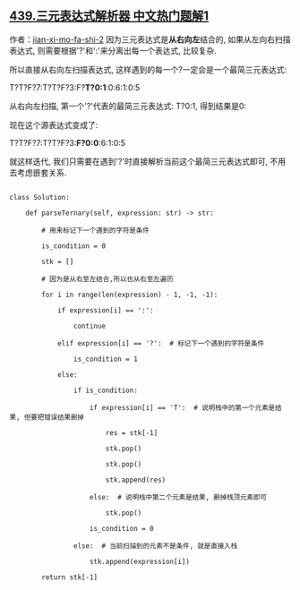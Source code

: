 ## [439.三元表达式解析器 中文热门题解1](https://leetcode.cn/problems/ternary-expression-parser/solutions/100000/python-fei-chang-jian-dan-qing-xi-de-fei-di-gui-on)

作者：[jian-xi-mo-fa-shi-2](https://leetcode.cn/u/jian-xi-mo-fa-shi-2)
因为三元表达式是**从右向左**结合的, 如果从左向右扫描表达式, 则需要根据'?'和':'来分离出每一个表达式, 比较复杂.

所以直接从右向左扫描表达式, 这样遇到的每一个?一定会是一个最简三元表达式:

T?T?F?7:T?T?F?3:F?****T?0:1****:0:6:1:0:5

从右向左扫描, 第一个'?'代表的最简三元表达式: T?0:1, 得到结果是0:

现在这个源表达式变成了:

T?T?F?7:T?T?F?3:****F?0:0****:6:1:0:5

就这样迭代, 我们只需要在遇到'?'时直接解析当前这个最简三元表达式即可, 不用去考虑嵌套关系.

```
class Solution:
    def parseTernary(self, expression: str) -> str:
        # 用来标记下一个遇到的字符是条件
        is_condition = 0
        stk = []
        # 因为是从右至左结合,所以也从右至左遍历
        for i in range(len(expression) - 1, -1, -1):
            if expression[i] == ':':
                continue
            elif expression[i] == '?':  # 标记下一个遇到的字符是条件
                is_condition = 1
            else:
                if is_condition:
                    if expression[i] == 'T':  # 说明栈中的第一个元素是结果, 但要把错误结果删掉
                        res = stk[-1]
                        stk.pop()
                        stk.pop()
                        stk.append(res)
                    else:  # 说明栈中第二个元素是结果, 删掉栈顶元素即可
                        stk.pop()
                    is_condition = 0
                else:  # 当前扫描到的元素不是条件, 就是直接入栈
                    stk.append(expression[i])
        return stk[-1]
```
